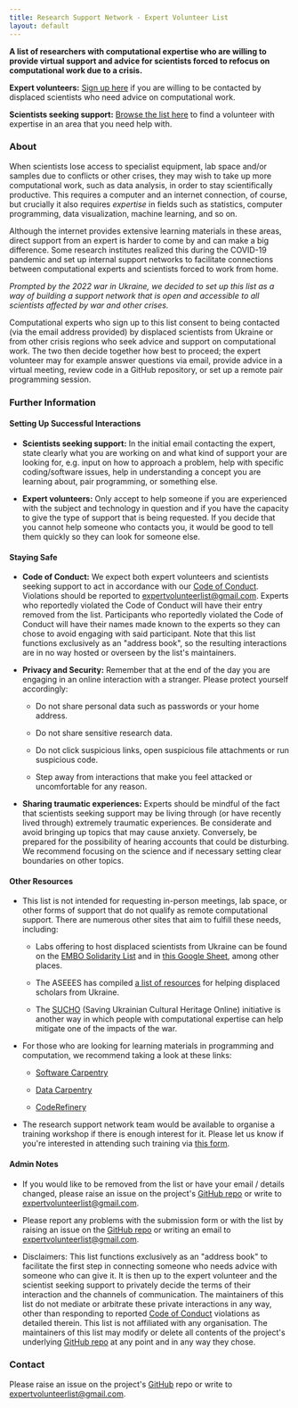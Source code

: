 ```yaml
---
title: Research Support Network - Expert Volunteer List
layout: default
---
```


**A list of researchers with computational expertise who are willing to provide virtual support and advice for scientists forced to refocus on computational work due to a crisis.**



**Expert volunteers:** [Sign up here](add.html) if you are willing to be contacted by displaced scientists who need advice on computational work.

**Scientists seeking support:** [Browse the list here](list.html) to find a volunteer with expertise in an area that you need help with.

### About

When scientists lose access to specialist equipment, lab space and/or samples due to conflicts or other crises, they may wish to take up more computational work, such as data analysis, in order to stay scientifically productive. This requires a computer and an internet connection, of course, but crucially it also requires *expertise* in fields such as statistics, computer programming, data visualization, machine learning, and so on.

Although the internet provides extensive learning materials in these areas, direct support from an expert is harder to come by and can make a big difference. Some research institutes realized this during the COVID-19 pandemic and set up internal support networks to facilitate connections between computational experts and scientists forced to work from home.

*Prompted by the 2022 war in Ukraine, we decided to set up this list as a way of building a support network that is open and accessible to all scientists affected by war and other crises.*

Computational experts who sign up to this list consent to being contacted (via the email address provided) by displaced scientists from Ukraine or from other crisis regions who seek advice and support on computational work. The two then decide together how best to proceed; the expert volunteer may for example answer questions via email, provide advice in a virtual meeting, review code in a GitHub repository, or set up a remote pair programming session.

### Further Information

#### Setting Up Successful Interactions

- **Scientists seeking support:** In the initial email contacting the expert, state clearly what you are working on and what kind of support your are looking for, e.g. input on how to approach a problem, help with specific coding/software issues, help in understanding a concept you are learning about, pair programming, or something else.

- **Expert volunteers:** Only accept to help someone if you are experienced with the subject and technology in question and if you have the capacity to give the type of support that is being requested. If you decide that you cannot help someone who contacts you, it would be good to tell them quickly so they can look for someone else.

#### Staying Safe

- **Code of Conduct:** We expect both expert volunteers and scientists seeking support to act in accordance with our [Code of Conduct](code-of-conduct.html). Violations should be reported to [expertvolunteerlist@gmail.com](mailto:expertvolunteerlist@gmail.com). Experts who reportedly violated the Code of Conduct will have their entry removed from the list. Participants who reportedly violated the Code of Conduct will have their names made known to the experts so they can chose to avoid engaging with said participant. Note that this list functions exclusively as an "address book", so the resulting interactions are in no way hosted or overseen by the list's maintainers.

- **Privacy and Security:** Remember that at the end of the day you are engaging in an online interaction with a stranger. Please protect yourself accordingly:
  
  - Do not share personal data such as passwords or your home address.
  
  - Do not share sensitive research data.
  
  - Do not click suspicious links, open suspicious file attachments or run suspicious code.
  
  - Step away from interactions that make you feel attacked or uncomfortable for any reason.

- **Sharing traumatic experiences:** Experts should be mindful of the fact that scientists seeking support may be living through (or have recently lived through) extremely traumatic experiences. Be considerate and avoid bringing up topics that may cause anxiety. Conversely, be prepared for the possibility of hearing accounts that could be disturbing. We recommend focusing on the science and if necessary setting clear boundaries on other topics. 

#### Other Resources

- This list is not intended for requesting in-person meetings, lab space, or other forms of support that do not qualify as remote computational support. There are numerous other sites that aim to fulfill these needs, including:
  
  - Labs offering to host displaced scientists from Ukraine can be found on the [EMBO Solidarity List](https://www.embo.org/solidarity-with-ukraine/) and in [this Google Sheet](https://docs.google.com/spreadsheets/d/1HqTKukfJGpmowQnSh4CoFn3T6HXcNS1T1pK-Xx9CknQ/edit#gid=320641758), among other places.
  
  - The ASEEES has compiled [a list of resources](https://www.aseees.org/resources/help-displaced-scholars-ukraine) for helping displaced scholars from Ukraine.
  
  - The [SUCHO](https://www.sucho.org/) (Saving Ukrainian Cultural Heritage Online) initiative is another way in which people with computational expertise can help mitigate one of the impacts of the war.

- For those who are looking for learning materials in programming and computation, we recommend taking a look at these links:
  
  - [Software Carpentry](https://software-carpentry.org/) 
  
  - [Data Carpentry](https://datacarpentry.org/)
  
  - [CodeRefinery](https://coderefinery.org/)

- The research support network team would be available to organise a training workshop if there is enough interest for it. Please let us know if you're interested in attending such training via [this form](https://docs.google.com/forms/d/e/1FAIpQLSeVDM0M6zQPcWLpn0OVPp30QHyRk80JgSZfSOYe68Lx6cg-8Q/viewform?usp=sf_link).

#### Admin Notes

- If you would like to be removed from the list or have your email / details changed, please raise an issue on the project's [GitHub repo](https://github.com/Research-Support-Network/research-support-network.github.io) or write to [expertvolunteerlist@gmail.com](mailto:expertvolunteerlist@gmail.com).

- Please report any problems with the submission form or with the list by raising an issue on the [GitHub repo](https://github.com/Research-Support-Network/research-support-network.github.io) or writing an email to [expertvolunteerlist@gmail.com](mailto:expertvolunteerlist@gmail.com).

- Disclaimers: This list functions exclusively as an "address book" to facilitate the first step in connecting someone who needs advice with someone who can give it. It is then up to the expert volunteer and the scientist seeking support to privately decide the terms of their interaction and the channels of communication. The maintainers of this list do not mediate or arbitrate these private interactions in any way, other than responding to reported [Code of Conduct](code-of-conduct.html) violations as detailed therein. This list is not affiliated with any organisation. The maintainers of this list may modify or delete all contents of the project's underlying [GitHub repo](https://github.com/Research-Support-Network/research-support-network.github.io) at any point and in any way they chose.

### Contact

Please raise an issue on the project's [GitHub](https://github.com/Research-Support-Network/research-support-network.github.io) repo or write to [expertvolunteerlist@gmail.com](mailto:expertvolunteerlist@gmail.com).
